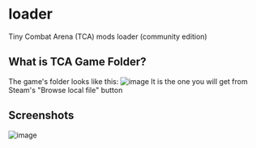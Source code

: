 # loader
Tiny Combat Arena (TCA) mods loader (community edition)

## What is TCA Game Folder?
The game's folder looks like this:
![image](https://github.com/TCAMods/loader/assets/40712686/e7146e60-9f83-46d4-a1cf-d85149909229)
It is the one you will get from Steam's "Browse local file" button

## Screenshots
![image](https://github.com/TCAMods/loader/assets/40712686/47615525-0dbf-4f6d-92ed-9d4be4b8f6c0)

